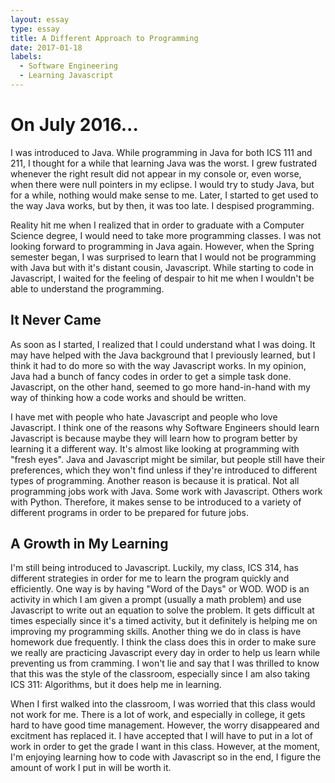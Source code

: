```yaml
---
layout: essay
type: essay
title: A Different Approach to Programming
date: 2017-01-18
labels:
  - Software Engineering
  - Learning Javascript
---
```


# On July 2016...
I was introduced to Java.  While programming in Java for both ICS 111 and 211, I thought for a while that learning Java was the worst.  I grew fustrated whenever the right result did not appear in my console or, even worse, when there were null pointers in my eclipse.  I would try to study Java, but for a while, nothing would make sense to me.  Later, I started to get used to the way Java works, but by then, it was too late.  I despised programming.

Reality hit me when I realized that in order to graduate with a Computer Science degree, I would need to take more programming classes.  I was not looking forward to programming in Java again.  However, when the Spring semester began, I was surprised to learn that I would not be programming with Java but with it's distant cousin, Javascript.  While starting to code in Javascript, I waited for the feeling of despair to hit me when I wouldn't be able to understand the programming.

## It Never Came
As soon as I started, I realized that I could understand what I was doing.  It may have helped with the Java background that I previously learned, but I think it had to do more so with the way Javascript works.  In my opinion, Java had a bunch of fancy codes in order to get a simple task done.  Javascript, on the other hand, seemed to go more hand-in-hand with my way of thinking how a code works and should be written.

I have met with people who hate Javascript and people who love Javascript.  I think one of the reasons why Software Engineers should learn Javascript is because maybe they will learn how to program better by learning it a different way.  It's almost like looking at programming with "fresh eyes".  Java and Javascript might be similar, but people still have their preferences, which they won't find unless if they're introduced to different types of programming.  Another reason is because it is pratical.  Not all programming jobs work with Java.  Some work with Javascript.  Others work with Python.  Therefore, it makes sense to be introduced to a variety of different programs in order to be prepared for future jobs.

## A Growth in My Learning
I'm still being introduced to Javascript.  Luckily, my class, ICS 314, has different strategies in order for me to learn the program quickly and efficiently.  One way is by having "Word of the Days" or WOD.  WOD is an activity in which I am given a prompt (usually a math problem) and use Javascript to write out an equation to solve the problem.  It gets difficult at times especially since it's a timed activity, but it definitely is helping me on improving my programming skills.  Another thing we do in class is have homework due frequently.  I think the class does this in order to make sure we really are practicing Javascript every day in order to help us learn while preventing us from cramming.  I won't lie and say that I was thrilled to know that this was the style of the classroom, especially since I am also taking ICS 311: Algorithms, but it does help me in learning.

When I first walked into the classroom, I was worried that this class would not work for me.  There is a lot of work, and especially in college, it gets hard to have good time management.  However, the worry disappeared and excitment has replaced it.  I have accepted that I will have to put in a lot of work in order to get the grade I want in this class.  However, at the moment, I'm enjoying learning how to code with Javascript so in the end, I figure the amount of work I put in will be worth it.

